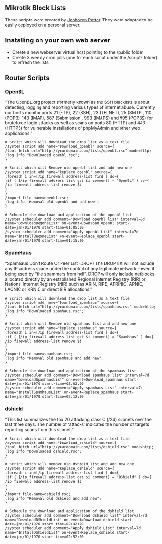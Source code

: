 ## Mikrotik Block Lists


These scripts were created by [Joshaven Potter](http://joshaven.com/resources/tricks/mikrotik-automatically-updated-address-list/).
They were adapted to be easily deployed on a personal server.

## Installing on your own web server
* Create a new webserver virtual host pointing to the /public folder
* Create 3 weekly cron jobs (one for each script under the /scripts folder) to refresh the lists 


## Router Scripts

### [OpenBL](https://www.openbl.org/lists.html)
“The OpenBL.org project (formerly known as the SSH blacklist) is about detecting, logging and reporting various types of internet abuse. Currently our hosts monitor ports 21 (FTP), 22 (SSH), 23 (TELNET), 25 (SMTP), 110 (POP3), 143 (IMAP), 587 (Submission), 993 (IMAPS) and 995 (POP3S) for bruteforce login attacks as well as scans on ports 80 (HTTP) and 443 (HTTPS) for vulnerable installations of phpMyAdmin and other web applications.”

	# Script which will download the drop list as a text file
	/system script add name="Download_openbl" source={
	/tool fetch url="http://yourdomain.com/lists/openbl.rsc" mode=http;
	:log info "Downloaded openbl.rsc";
	}

	# Script which will Remove old openbl list and add new one
	/system script add name="Replace_openbl" source={
	:foreach i in=[/ip firewall address-list find ] do={
	:if ( [/ip firewall address-list get $i comment] = "OpenBL" ) do={
	/ip firewall address-list remove $i
	}
	}
	/import file-name=openbl.rsc;
	:log info "Removal old openbl and add new";
	}

	# Schedule the download and application of the openbl list
	/system scheduler add comment="Download openbl list" interval=7d name="DownloadBegoneList" on-event=Download_openbl start-date=jan/01/1970 start-time=01:05:00
	/system scheduler add comment="Apply openbl List" interval=7d name="InstallBegoneList" on-event=Replace_openbl start-date=jan/01/1970 start-time=01:15:00


### [SpamHaus](http://www.spamhaus.org/drop/)

“Spamhaus Don’t Route Or Peer List (DROP)
The DROP list will not include any IP address space under the control of any legitimate network – even if being used by “the spammers from hell”. DROP will only include netblocks allocated directly by an established Regional Internet Registry (RIR) or National Internet Registry (NIR) such as ARIN, RIPE, AFRINIC, APNIC, LACNIC or KRNIC or direct RIR allocations.”

	# Script which will download the drop list as a text file
	/system script add name="Download_spamhaus" source={
	/tool fetch url="http://yourdomain.com/lists/spamhaus.rsc" mode=http;
	:log info "Downloaded spamhaus.rsc";
	}

	# Script which will Remove old spamhaus list and add new one
	/system script add name="Replace_spamhaus" source={
	:foreach i in=[/ip firewall address-list find ] do={
	:if ( [/ip firewall address-list get $i comment] = "SpamHaus" ) do={
	/ip firewall address-list remove $i
	}
	}
	/import file-name=spamhaus.rsc;
	:log info "Removal old spamhaus and add new";
	}

	# Schedule the download and application of the spamhaus list
	/system scheduler add comment="Download spamhaus list" interval=7d name="DownloadSpamhausList" on-event=Download_spamhaus start-date=jan/01/1970 start-time=02:02:00
	/system scheduler add comment="Apply spamhaus List" interval=7d name="InstallSpamhausList" on-event=Replace_spamhaus start-date=jan/01/1970 start-time=02:12:00

### [dshield](https://www.dshield.org/)

“This list summarizes the top 20 attacking class C (/24) subnets over the last three days. The number of ‘attacks’ indicates the number of targets reporting scans from this subnet.”

	# Script which will download the drop list as a text file
	/system script add name="Download_dshield" source={
	/tool fetch url="http://yourdomain.com/lists/dshield.rsc" mode=http;
	:log info "Downloaded dshield.rsc";
	}

	# Script which will Remove old dshield list and add new one
	/system script add name="Replace_dshield" source={
	:foreach i in=[/ip firewall address-list find ] do={
	:if ( [/ip firewall address-list get $i comment] = "DShield" ) do={
	/ip firewall address-list remove $i
	}
	}
	/import file-name=dshield.rsc;
	:log info "Removal old dshield and add new";
	}

	# Schedule the download and application of the dshield list
	/system scheduler add comment="Download dshield list" interval=7d name="DownloadDShieldList" on-event=Download_dshield start-date=jan/01/1970 start-time=02:42:00
	/system scheduler add comment="Apply dshield List" interval=7d name="InstallDShieldList" on-event=Replace_dshield start-date=jan/01/1970 start-time=02:52:00
